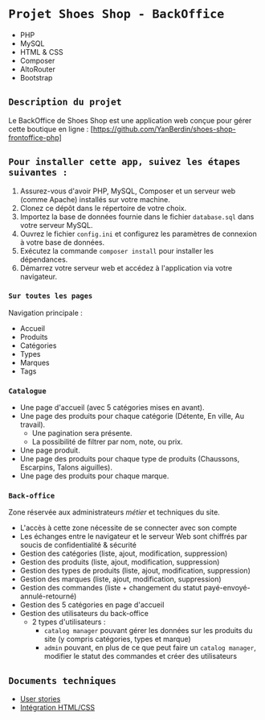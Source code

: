 # `Projet Shoes Shop - BackOffice`

- PHP
- MySQL
- HTML & CSS
- Composer
- AltoRouter
- Bootstrap
 
## `Description du projet`

Le BackOffice de Shoes Shop est une application web conçue pour gérer cette boutique en ligne : [https://github.com/YanBerdin/shoes-shop-frontoffice-php]

## `Pour installer cette app, suivez les étapes suivantes :`

1. Assurez-vous d'avoir PHP, MySQL, Composer et un serveur web (comme Apache) installés sur votre machine.
2. Clonez ce dépôt dans le répertoire de votre choix.
3. Importez la base de données fournie dans le fichier `database.sql` dans votre serveur MySQL.
4. Ouvrez le fichier `config.ini` et configurez les paramètres de connexion à votre base de données.
5. Exécutez la commande `composer install` pour installer les dépendances.
6. Démarrez votre serveur web et accédez à l'application via votre navigateur.

### `Sur toutes les pages`

Navigation principale :

- Accueil 
- Produits
- Catégories
- Types
- Marques
- Tags

### `Catalogue`

- Une page d'accueil (avec 5 catégories mises en avant).
- Une page des produits pour chaque catégorie (Détente, En ville, Au travail).
  - Une pagination sera présente.
  - La possibilité de filtrer par nom, note, ou prix.
- Une page produit.
- Une page des produits pour chaque type de produits (Chaussons, Escarpins, Talons aiguilles).
- Une page des produits pour chaque marque.

### `Back-office`

Zone réservée aux administrateurs _métier_ et techniques du site.

- L'accès à cette zone nécessite de se connecter avec son compte
- Les échanges entre le navigateur et le serveur Web sont chiffrés par soucis de confidentialité & sécurité
- Gestion des catégories (liste, ajout, modification, suppression)
- Gestion des produits (liste, ajout, modification, suppression)
- Gestion des types de produits (liste, ajout, modification, suppression)
- Gestion des marques (liste, ajout, modification, suppression)
- Gestion des commandes (liste + changement du statut payé-envoyé-annulé-retourné)
- Gestion des 5 catégories en page d'accueil
- Gestion des utilisateurs du back-office
  - 2 types d'utilisateurs :
    - `catalog manager` pouvant gérer les données sur les produits du site (y compris catégories, types et marque)
    - `admin` pouvant, en plus de ce que peut faire un `catalog manager`, modifier le statut des commandes et créer des utilisateurs

## `Documents techniques`

- [User stories](docs/user_stories.md)
- [Intégration HTML/CSS](docs/html-css/)

